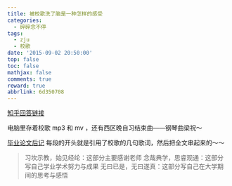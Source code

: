```yaml
---
title: 被校歌洗了脑是一种怎样的感受
categories:
  - 碎碎念不停
tags:
  - zju
  - 校歌
date: '2015-09-02 20:50:00'
top: false
toc: false
mathjax: false
comments: true
reward: true
abbrlink: 6d350708
---
```

[知乎回答链接](https://www.zhihu.com/question/35058065/answer/61995560)

电脑里存着校歌 mp3 和 mv ，还有西区晚自习结束曲——钢琴曲梁祝～

[毕业论文后记](../5f2e9d5/) 每段的开头就是引用了校歌的几句歌词，然后把全文串起来的～～
> 习坎示教，始见经纶：这部分主要感谢老师
> 念哉典学，思睿观通：这部分写自己学业学术努力与成果
> 无曰已是，无曰遂真：这部分写自己在大学期间的思考与感悟
